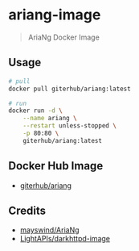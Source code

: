# ariang-image

> AriaNg Docker Image

## Usage

```sh
# pull
docker pull giterhub/ariang:latest

# run
docker run -d \
    --name ariang \
    --restart unless-stopped \
    -p 80:80 \
    giterhub/ariang:latest
```

## Docker Hub Image

- [giterhub/ariang](https://hub.docker.com/r/giterhub/ariang)

## Credits

- [mayswind/AriaNg](https://github.com/mayswind/AriaNg)
- [LightAPIs/darkhttpd-image](https://github.com/LightAPIs/darkhttpd-image)
